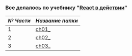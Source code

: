 ### Все делалось по учебнику "[React в действии](https://github.com/react-in-action/letters-social)"

| *№ Части*  | *Название папки* |
| ------------- | ------------- |
| 1  | [ch01_](https://github.com/Huzzky/React_in_Action_book_/tree/master/ch01_)  |
| 2  | [ch02_](https://github.com/Huzzky/React_in_Action_book_/tree/master/ch02_)  |
| 3  | [ch03_](https://github.com/Huzzky/React_in_Action_book_/tree/master/ch03_)  |